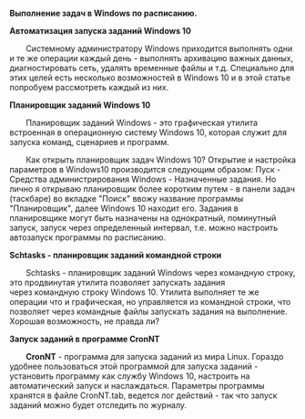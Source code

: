 ﻿**Выполнение задач в Windows по расписанию.**

**Автоматизация запуска заданий Windows 10**

`    `Системному администратору Windows приходится выполнять одни и те же операции каждый день - выполнять архивацию важных данных, диагностировать сеть, удалять временные файлы и т.д. Специально для этих целей есть несколько возможностей в Windows 10 и в этой статье попробуем рассмотреть каждый из них.

**Планировщик заданий Windows 10**

`    `Планировщик заданий Windows - это графическая утилита встроенная в операционную систему Windows 10, которая служит для запуска команд, сценариев и программ.

`    `Как открыть планировщик задач Windows 10? Открытие и настройка параметров в Windows10 производится следующим образом: Пуск - Средства администрирования Windows - Назначенные задания. Но лично я открываю планировщик более коротким путем - в панели задач (таскбаре) во вкладке "Поиск" ввожу название программы "Планировщик", далее Windows 10 находит его. Задания в планировщике могут быть назначены на однократный, поминутный запуск, запуск через определенный интервал, т.е. можно настроить автозапуск программы по расписанию.

**Schtasks - планировщик заданий командной строки**

`    `Schtasks - планировщик заданий Windows через командную строку, это продвинутая утилита позволяет запускать задания через командную строку Windows 10. Утилита выполняет те же операции что и графическая, но управляется из командной строки, что позволяет через командные файлы запускать задания на выполнение. Хорошая возможность, не правда ли?

**Запуск заданий в программе CronNT**

`    `**CronNT** - программа для запуска заданий из мира Linux. Гораздо удобнее пользоваться этой программой для запуска заданий - установить программу как службу Windows 10, настроить на автоматический запуск и наслаждаться. Параметры программы хранятся в файле CronNT.tab, ведется лог действий - так что запуск заданий можно будет отследить по журналу. 

